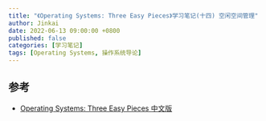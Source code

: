 ```yaml
---
title: "《Operating Systems: Three Easy Pieces》学习笔记(十四) 空闲空间管理"
author: Jinkai
date: 2022-06-13 09:00:00 +0800
published: false
categories: [学习笔记]
tags: [Operating Systems, 操作系统导论]
---
```



## 参考

- [Operating Systems: Three Easy Pieces 中文版](https://pages.cs.wisc.edu/~remzi/OSTEP/Chinese/18.pdf)
